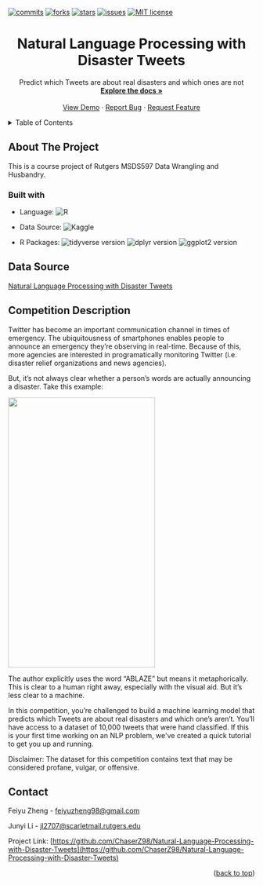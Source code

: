 <div id="top"></div>

[![commits](https://badgen.net/github/commits/ChaserZ98/Natural-Language-Processing-with-Disaster-Tweets/main)](https://GitHub.com/ChaserZ98/Natural-Language-Processing-with-Disaster-Tweets/graphs/commit-activity)
[![forks](https://badgen.net/github/forks/ChaserZ98/Natural-Language-Processing-with-Disaster-Tweets)](https://GitHub.com/ChaserZ98/Natural-Language-Processing-with-Disaster-Tweets/network/members)
[![stars](https://badgen.net/github/stars/ChaserZ98/Natural-Language-Processing-with-Disaster-Tweets)](https://GitHub.com/ChaserZ98/Natural-Language-Processing-with-Disaster-Tweets/stargazers)
[![issues](https://badgen.net/github/issues/ChaserZ98/Natural-Language-Processing-with-Disaster-Tweets)](https://GitHub.com/ChaserZ98/Natural-Language-Processing-with-Disaster-Tweets/issues/)
[![MIT license](https://img.shields.io/badge/License-MIT-blue.svg)](https://lbesson.mit-license.org/)

<div align="center">
  <h1 align="center">Natural Language Processing with Disaster Tweets</h1>
  <p align="center">
    Predict which Tweets are about real disasters and which ones are not
    <br />
    <a href="https://GitHub.com/ChaserZ98/Natural-Language-Processing-with-Disaster-Tweets"><strong>Explore the docs »</strong></a>
    <br />
    <br />
    <a href="https://GitHub.com/ChaserZ98/Natural-Language-Processing-with-Disaster-Tweets">View Demo</a>
    ·
    <a href="https://GitHub.com/ChaserZ98/Natural-Language-Processing-with-Disaster-Tweets/issues">Report Bug</a>
    ·
    <a href="https://GitHub.com/ChaserZ98/Natural-Language-Processing-with-Disaster-Tweets/issues">Request Feature</a>
  </p>
</div>

<details>
  <summary>Table of Contents</summary>
  <ol>
    <li>
      <a href="#about-the-project">About The Project</a>
      <ul>
        <li><a href="#built-with">Built With</a></li>
      </ul>
    </li>
    <li><a href="#data-source">Data Source</a></li>
    <li><a href="#competition-description">Competition Description</a></li>
    <li><a href="#contact">Contact</a></li>
  </ol>
</details>

## About The Project

This is a course project of Rutgers MSDS597 Data Wrangling and Husbandry.

### Built with

* Language: ![R](https://img.shields.io/badge/r-%23276DC3.svg?style=for-the-badge&logo=r&logoColor=white)

* Data Source: ![Kaggle](https://img.shields.io/badge/Kaggle-20BEFF?style=for-the-badge&logo=Kaggle&logoColor=white)

* R Packages: ![tidyverse version](https://img.shields.io/badge/tidyverse-1.3.1-brightgreen)
![dplyr version](https://img.shields.io/badge/dplyr-1.0.7-brightgreen)
![ggplot2 version](https://img.shields.io/badge/ggplot2-3.3.5-brightgreen)


## Data Source

[Natural Language Processing with Disaster Tweets](https://www.kaggle.com/competitions/nlp-getting-started)

## Competition Description
Twitter has become an important communication channel in times of emergency.
The ubiquitousness of smartphones enables people to announce an emergency they’re observing in real-time. Because of this, more agencies are interested in programatically monitoring Twitter (i.e. disaster relief organizations and news agencies).

But, it’s not always clear whether a person’s words are actually announcing a disaster. Take this example:

<img width = '300' height = '550' src = "https://storage.googleapis.com/kaggle-media/competitions/tweet_screenshot.png"/>

The author explicitly uses the word “ABLAZE” but means it metaphorically. This is clear to a human right away, especially with the visual aid. But it’s less clear to a machine.

In this competition, you’re challenged to build a machine learning model that predicts which Tweets are about real disasters and which one’s aren’t. You’ll have access to a dataset of 10,000 tweets that were hand classified. If this is your first time working on an NLP problem, we've created a quick tutorial to get you up and running.

Disclaimer: The dataset for this competition contains text that may be considered profane, vulgar, or offensive.

## Contact

Feiyu Zheng - [feiyuzheng98@gmail.com](mailto:feiyuzheng98@gmail.com)

Junyi Li - [jl2707@scarletmail.rutgers.edu](mailto:jl2707@scarletmail.rutgers.edu)

Project Link: [https://github.com/ChaserZ98/Natural-Language-Processing-with-Disaster-Tweets](https://github.com/ChaserZ98/Natural-Language-Processing-with-Disaster-Tweets)

<p align="right">(<a href="#top">back to top</a>)</p>